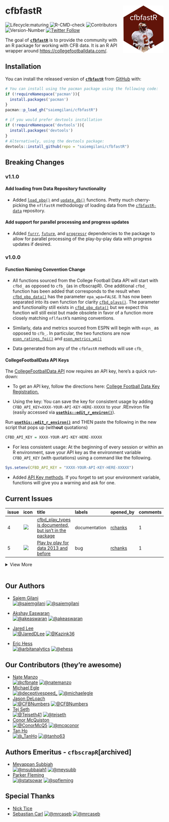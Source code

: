 
# **cfbfastR** <a href='http://saiemgilani.github.io/cfbfastR'><img src='man/figures/logo.png' align="right" height="150" /></a>

<!-- badges: start -->

![Lifecycle:maturing](https://img.shields.io/badge/lifecycle-maturing-blue.svg?style=for-the-badge&logo=github)
![R-CMD-check](https://img.shields.io/github/workflow/status/saiemgilani/cfbfastr/R-CMD-check?label=R-CMD-Check&logo=R&logoColor=blue&style=for-the-badge)
![Contributors](https://img.shields.io/github/contributors/saiemgilani/cfbfastR?style=for-the-badge)
![Version-Number](https://img.shields.io/github/r-package/v/saiemgilani/cfbfastr?label=cfbfastR&logo=R&style=for-the-badge)
[![Twitter
Follow](https://img.shields.io/twitter/follow/cfbfastR?color=blue&label=%40cfbfastR&logo=twitter&style=for-the-badge)](https://twitter.com/cfbfastR)

<!-- badges: end -->

The goal of [**`cfbfastR`**](https://saiemgilani.github.io/cfbfastR/) is
to provide the community with an R package for working with CFB data. It
is an R API wrapper around <https://collegefootballdata.com/>.

## **Installation**

You can install the released version of
[**`cfbfastR`**](https://github.com/saiemgilani/cfbfastR/) from
[GitHub](https://github.com/saiemgilani/cfbfastR) with:

``` r
# You can install using the pacman package using the following code:
if (!requireNamespace('pacman')){
  install.packages('pacman')
}
pacman::p_load_gh("saiemgilani/cfbfastR")
```

``` r
# if you would prefer devtools installation
if (!requireNamespace('devtools')){
  install.packages('devtools')
}
# Alternatively, using the devtools package:
devtools::install_github(repo = "saiemgilani/cfbfastR")
```

## **Breaking Changes**

### **v1.1.0**

#### **Add loading from Data Repository functionality**

  - Added
    [`load_pbp()`](https://saiemgilani.github.io/cfbfastR/reference/load_pbp.html)
    and
    [`update_db()`](https://saiemgilani.github.io/cfbfastR/reference/update_db.html)
    functions. Pretty much cherry-picking the `nflfastR` methodology of
    loading data from the
    [`cfbfastR-data`](https://github.com/saiemgilani/cfbfastR-data/)
    repository.

#### **Add support for parallel processing and progress updates**

  - Added [`furrr`](https://furrr.futureverse.org/index.html),
    [`future`](https://future.futureverse.org/), and
    [`progressr`](https://progressr.futureverse.org/) dependencies to
    the package to allow for parallel processing of the play-by-play
    data with progress updates if desired.

### **v1.0.0**

#### **Function Naming Convention Change**

  - All functions sourced from the College Football Data API will start
    with `cfbd_` as opposed to `cfb_` (as in cfbscrapR). One additional
    `cfbd_` function has been added that corresponds to the result when
    [`cfbd_pbp_data()`](https://saiemgilani.github.io/cfbfastR/reference/cfbd_pbp_data.html)
    has the parameter `epa_wpa=FALSE`. It has now been separated into
    its own function for clarity
    [`cfbd_plays()`](https://saiemgilani.github.io/cfbfastR/reference/cfbd_play.html).
    The parameter and functionality still exists in
    [`cfbd_pbp_data()`](https://saiemgilani.github.io/cfbfastR/reference/cfbd_pbp_data.html)
    but we expect this function will still exist but made obsolete in
    favor of a function more closely matching `nflfastR`’s naming
    conventions.

  - Similarly, data and metrics sourced from ESPN will begin with
    `espn_` as opposed to `cfb_`. In particular, the two functions are
    now
    [`espn_ratings_fpi()`](https://saiemgilani.github.io/cfbfastR/reference/espn_ratings.html)
    and
    [`espn_metrics_wp()`](https://saiemgilani.github.io/cfbfastR/reference/espn_metrics.html)

  - Data generated from any of the `cfbfastR` methods will use `cfb_`

#### **CollegeFootballData API Keys**

The [CollegeFootballData API](https://collegefootballdata.com/) now
requires an API key, here’s a quick run-down:

  - To get an API key, follow the directions here: [College Football
    Data Key Registration.](https://collegefootballdata.com/key)

  - Using the key: You can save the key for consistent usage by adding
    `CFBD_API_KEY=XXXX-YOUR-API-KEY-HERE-XXXXX` to your .REnviron file
    (easily accessed via
    [**`usethis::edit_r_environ()`**](https://usethis.r-lib.org/reference/edit.html)).

Run
[**`usethis::edit_r_environ()`**](https://usethis.r-lib.org/reference/edit.html)
and THEN paste the following in the new script that pops up (with**out**
quotations)

``` r
CFBD_API_KEY = XXXX-YOUR-API-KEY-HERE-XXXXX
```

  - For less consistent usage: At the beginning of every session or
    within an R environment, save your API key as the environment
    variable `CFBD_API_KEY` (with quotations) using a command like the
    following.

<!-- end list -->

``` r
Sys.setenv(CFBD_API_KEY = "XXXX-YOUR-API-KEY-HERE-XXXXX")
```

  - Added [API Key
    methods](https://saiemgilani.github.io/cfbfastR/reference/register_cfbd.html).
    If you forget to set your environment variable, functions will give
    you a warning and ask for one.

## Current Issues

| issue | icon                                                                                                                         | title                                                                                                                                                      | labels        | opened\_by                            | comments | comments\_users                                                                                                                                                                                                                                                                                                                    | assigned\_to | created             | updated             | closed |
| :---- | :--------------------------------------------------------------------------------------------------------------------------- | :--------------------------------------------------------------------------------------------------------------------------------------------------------- | :------------ | :------------------------------------ | :------- | :--------------------------------------------------------------------------------------------------------------------------------------------------------------------------------------------------------------------------------------------------------------------------------------------------------------------------------- | :----------- | :------------------ | :------------------ | :----- |
| 4     | <span title="Open Issue"><img src="https://github.com/yonicd/issue/blob/master/inst/icons/issue-opened.png?raw=true"></span> | <span title="**Describe the bug**...">[cfbd\_play\_types is documented, but isn’t in the package](https://github.com/saiemgilani/cfbfastR/issues/4)</span> | documentation | [rchanks](https://github.com/rchanks) | 1        | <span title="Oops. Will fix. Maybe. Trying to figure out optimal use of the in-package data sources and I&#39;m not sure this one will make the cut. Would not mind if you had any thoughts/suggestions as essential to new users. ">[saiemgilani](https://github.com/saiemgilani/cfbfastR/issues/4#issuecomment-820774552)</span> | saiemgilani  | 2021-04-15 16:11:17 | 2021-04-15 22:58:01 | NA     |
| 5     | <span title="Open Issue"><img src="https://github.com/yonicd/issue/blob/master/inst/icons/issue-opened.png?raw=true"></span> | <span title="**Describe the bug**...">[Play by play for data 2013 and before](https://github.com/saiemgilani/cfbfastR/issues/5)</span>                     | bug           | [rchanks](https://github.com/rchanks) | 1        | <span title="Thanks for bringing it up, but this is a known issue. I am working on a fix to get all the data going back to the start. Will not be forever but another week or two.">[saiemgilani](https://github.com/saiemgilani/cfbfastR/issues/5#issuecomment-820774185)</span>                                                  | saiemgilani  | 2021-04-15 16:24:03 | 2021-04-15 22:48:48 | NA     |

<details>

<summary>View More</summary>

| issue | icon | title | labels | opened\_by | comments | comments\_users | assigned\_to | created | updated | closed |
| :---- | :--- | :---- | :----- | :--------- | :------- | :-------------- | :----------- | :------ | :------ | :----- |

</details>

<br>

## **Our Authors**

  - [Saiem Gilani](https://twitter.com/saiemgilani)  
    <a href="https://twitter.com/saiemgilani" target="blank"><img src="https://img.shields.io/twitter/follow/saiemgilani?color=blue&label=%40saiemgilani&logo=twitter&style=for-the-badge" alt="@saiemgilani" /></a>
    <a href="https://github.com/saiemgilani" target="blank"><img src="https://img.shields.io/github/followers/saiemgilani?color=eee&logo=Github&style=for-the-badge" alt="@saiemgilani" /></a>

  - [Akshay Easwaran](https://twitter.com/akeaswaran)  
    <a href="https://twitter.com/akeaswaran" target="blank"><img src="https://img.shields.io/twitter/follow/akeaswaran?color=blue&label=%40akeaswaran&logo=twitter&style=for-the-badge" alt="@akeaswaran" /></a>
    <a href="https://github.com/akeaswaran" target="blank"><img src="https://img.shields.io/github/followers/akeaswaran?color=eee&logo=Github&style=for-the-badge" alt="@akeaswaran" /></a>

  - [Jared Lee](https://twitter.com/JaredDLee) </br>
    <a href="https://twitter.com/JaredDLee" target="blank"><img src="https://img.shields.io/twitter/follow/JaredDLee?color=blue&label=%40JaredDLee&logo=twitter&style=for-the-badge" alt="@JaredDLee" /></a>
    <a href="https://github.com/Kazink36" target="blank"><img src="https://img.shields.io/github/followers/Kazink36?color=eee&logo=Github&style=for-the-badge" alt="@Kazink36" /></a>

  - [Eric Hess](https://twitter.com/arbitanalytics) </br>
    <a href="https://twitter.com/arbitanalytics" target="blank"><img src="https://img.shields.io/twitter/follow/arbitanalytics?color=blue&label=%40arbitanalytics&logo=twitter&style=for-the-badge" alt="@arbitanalytics" /></a>
    <a href="https://github.com/ehess" target="blank"><img src="https://img.shields.io/github/followers/ehess?color=eee&logo=Github&style=for-the-badge" alt="@ehess" /></a>

## **Our Contributors (they’re awesome)**

  - [Nate Manzo](https://twitter.com/cfbnate)  
    <a href="https://twitter.com/cfbnate" target="blank"><img src="https://img.shields.io/twitter/follow/cfbnate?color=blue&label=%40cfbnate&logo=twitter&style=for-the-badge" alt="@cfbnate" /></a>
    <a href="https://github.com/natemanzo" target="blank"><img src="https://img.shields.io/github/followers/natemanzo?color=eee&logo=Github&style=for-the-badge" alt="@natemanzo" /></a>
  - [Michael Egle](https://twitter.com/deceptivespeed_)  
    <a href="https://twitter.com/deceptivespeed_" target="blank"><img src="https://img.shields.io/twitter/follow/deceptivespeed_?color=blue&label=%40deceptivespeed_&logo=twitter&style=for-the-badge" alt="@deceptivespeed_" /></a>
    <a href="https://github.com/michaelegle" target="blank"><img src="https://img.shields.io/github/followers/michaelegle?color=eee&logo=Github&style=for-the-badge" alt="@michaelegle" /></a>
  - [Jason DeLoach](https://twitter.com/CFBNumbers)  
    <a href="https://twitter.com/CFBNumbers" target="blank"><img src="https://img.shields.io/twitter/follow/CFBNumbers?color=blue&label=%40CFBNumbers&logo=twitter&style=for-the-badge" alt="@CFBNumbers" /></a>
    <a href="https://github.com/CFBNumbers" target="blank"><img src="https://img.shields.io/github/followers/CFBNumbers?color=eee&logo=Github&style=for-the-badge" alt="@CFBNumbers" /></a>
  - [Tej Seth](https://twitter.com/Tejseth41)  
    <a href="https://twitter.com/Tejseth41" target="blank"><img src="https://img.shields.io/twitter/follow/Tejseth41?color=blue&label=%40Tejseth41&logo=twitter&style=for-the-badge" alt="@Tejseth41" /></a>
    <a href="https://github.com/tejseth" target="blank"><img src="https://img.shields.io/github/followers/tejseth?color=eee&logo=Github&style=for-the-badge" alt="@tejseth" /></a>
  - [Conor McQuiston](https://twitter.com/ConorMcQ5)  
    <a href="https://twitter.com/ConorMcQ5" target="blank"><img src="https://img.shields.io/twitter/follow/ConorMcQ5?color=blue&label=%40ConorMcQ5&logo=twitter&style=for-the-badge" alt="@ConorMcQ5" /></a>
    <a href="https://github.com/mcqconor" target="blank"><img src="https://img.shields.io/github/followers/mcqconor?color=eee&logo=Github&style=for-the-badge" alt="@mcqconor" /></a>
  - [Tan Ho](https://twitter.com/_TanHo)  
    <a href="https://twitter.com/_TanHo" target="blank"><img src="https://img.shields.io/twitter/follow/_TanHo?color=blue&label=%40_TanHo&logo=twitter&style=for-the-badge" alt="@_TanHo" /></a>
    <a href="https://github.com/tanho63" target="blank"><img src="https://img.shields.io/github/followers/tanho63?color=eee&logo=Github&style=for-the-badge" alt="@tanho63" /></a>

## **Authors Emeritus - `cfbscrapR`\[archived\]**

  - [Meyappan Subbiah](https://twitter.com/msubbaiah1)  
    <a href="https://twitter.com/msubbaiah1" target="blank"><img src="https://img.shields.io/twitter/follow/msubbaiah1?color=blue&label=%40msubbaiah1&logo=twitter&style=for-the-badge" alt="@msubbaiah1" /></a>
    <a href="https://github.com/meysubb" target="blank"><img src="https://img.shields.io/github/followers/meysubb?color=eee&logo=Github&style=for-the-badge" alt="@meysubb" /></a>
  - [Parker Fleming](https://twitter.com/statsowar)  
    <a href="https://twitter.com/statsowar" target="blank"><img src="https://img.shields.io/twitter/follow/statsowar?color=blue&label=%40statsowar&logo=twitter&style=for-the-badge" alt="@statsowar" /></a>
    <a href="https://github.com/spfleming" target="blank"><img src="https://img.shields.io/github/followers/spfleming?color=eee&logo=Github&style=for-the-badge" alt="@spfleming" /></a>

## **Special Thanks**

  - [Nick Tice](https://github.com/NickTice)
  - [Sebastian Carl](https://twitter.com/mrcaseb)
    <a href="https://twitter.com/mrcaseb" target="blank"><img src="https://img.shields.io/twitter/follow/mrcaseb?color=blue&label=%40mrcaseb&logo=twitter&style=for-the-badge" alt="@mrcaseb" /></a>
    <a href="https://github.com/mrcaseb" target="blank"><img src="https://img.shields.io/github/followers/mrcaseb?color=eee&logo=Github&style=for-the-badge" alt="@mrcaseb" /></a>
